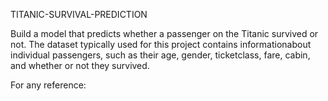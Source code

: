 TITANIC-SURVIVAL-PREDICTION


Build a model that predicts whether a passenger on the Titanic survived or not. 
The dataset typically used for this project contains informationabout individual passengers, such as their age, gender, 
ticketclass, fare, cabin, and whether or not they survived.

For any reference:
